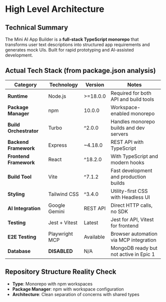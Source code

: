# High Level Architecture

## Technical Summary

The Mini AI App Builder is a **full-stack TypeScript monorepo** that transforms user text descriptions into structured app requirements and generates mock UIs. Built for rapid prototyping and AI-assisted development.

## Actual Tech Stack (from package.json analysis)

| Category              | Technology       | Version  | Notes                                    |
| --------------------- | ---------------- | -------- | ---------------------------------------- |
| **Runtime**           | Node.js          | >=18.0.0 | Required for both API and build tools   |
| **Package Manager**   | npm              | 10.0.0   | Workspace-enabled monorepo               |
| **Build Orchestrator** | Turbo           | ^2.0.0   | Handles monorepo builds and dev servers |
| **Backend Framework** | Express          | ~4.18.0  | REST API with TypeScript                |
| **Frontend Framework** | React           | ^18.2.0  | With TypeScript and modern hooks        |
| **Build Tool**        | Vite             | ^7.1.2   | Fast development and production builds  |
| **Styling**           | Tailwind CSS     | ^3.4.0   | Utility-first CSS with Headless UI     |
| **AI Integration**    | Google Gemini    | REST API | Direct HTTP calls, no SDK               |
| **Testing**           | Jest + Vitest    | Latest   | Jest for API, Vitest for frontend       |
| **E2E Testing**       | Playwright MCP   | Available| Browser automation via MCP integration  |
| **Database**          | **DISABLED**     | N/A      | MongoDB ready but not active in Epic 1 |

## Repository Structure Reality Check

- **Type**: Monorepo with npm workspaces
- **Package Manager**: npm with workspace configuration
- **Architecture**: Clean separation of concerns with shared types

